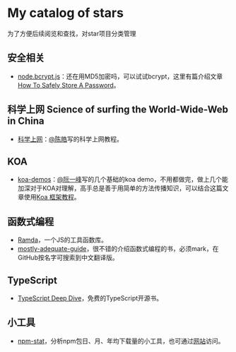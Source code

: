 # My catalog of stars
为了方便后续阅览和查找，对star项目分类管理

## 安全相关

- [node.bcrypt.js](https://github.com/kelektiv/node.bcrypt.js)：还在用MD5加密吗，可以试试bcrypt，这里有篇介绍文章[How To Safely Store A Password](http://codahale.com/how-to-safely-store-a-password/)。


## 科学上网 Science of surfing the World-Wide-Web in China

- [科学上网](https://github.com/haoel/haoel.github.io)：[@陈皓](https://github.com/haoel)写的科学上网教程。
 
## KOA
- [koa-demos](https://github.com/ruanyf/koa-demos)：[@阮一峰](https://github.com/ruanyf)写的几个基础的koa demo，不用都做完，做上几个能加深对于KOA对理解，高手总是善于用简单的方法传播知识，可以结合这篇文章使用[Koa 框架教程](http://www.ruanyifeng.com/blog/2017/08/koa.html)。


## 函数式编程
- [Ramda](https://github.com/ramda/ramda)，一个JS的工具函数库。
- [mostly-adequate-guide](https://github.com/MostlyAdequate/mostly-adequate-guide)，很不错的介绍函数式编程的书，必须mark，在GitHub按名字可搜索到中文翻译版。

## TypeScript
- [TypeScript Deep Dive](https://github.com/basarat/typescript-book/)，免费的TypeScript开源书。

## 小工具
- [npm-stat](https://github.com/pvorb/npm-stat.com#npm-stat)，分析npm包日、月、年均下载量的小工具，也可通过[网站](https://npm-stat.com/)访问。
